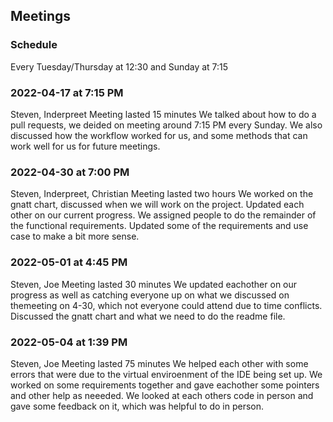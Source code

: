 ## Meetings ##

### Schedule ###

Every Tuesday/Thursday at 12:30 and Sunday at 7:15

### 2022-04-17 at 7:15 PM
Steven, Inderpreet
Meeting lasted 15 minutes
We talked about how to do a pull requests, we deided on meeting around 7:15 PM every Sunday. We also discussed how the workflow worked for us, and some methods
that can work well for us for future meetings.


### 2022-04-30 at 7:00 PM
Steven, Inderpreet, Christian
Meeting lasted two hours
We worked on the gnatt chart, discussed when we will work on the project. Updated each other on our current progress. We assigned people to do the remainder of the functional requirements. Updated some of the requirements and use case to make a bit more sense.

### 2022-05-01 at 4:45 PM
Steven, Joe
Meeting lasted 30 minutes
We updated eachother on our progress as well as catching everyone up on what we discussed on themeeting on 4-30, which not everyone could attend due to time conflicts. Discussed the gnatt chart and what we need to do the readme file.

### 2022-05-04 at 1:39 PM
Steven, Joe
Meeting lasted 75 minutes
We helped each other with some errors that were due to the virtual enviroenment of the IDE being set up. We worked on some requirements together and gave eachother some pointers and other help as neeeded. We looked at each others code in person and gave some feedback on it, which was helpful to do in person.
